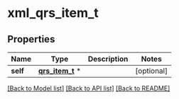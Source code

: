 # xml_qrs_item_t

## Properties
Name | Type | Description | Notes
------------ | ------------- | ------------- | -------------
**self** | [**qrs_item_t**](qrs_item.md) \* |  | [optional] 

[[Back to Model list]](../README.md#documentation-for-models) [[Back to API list]](../README.md#documentation-for-api-endpoints) [[Back to README]](../README.md)


